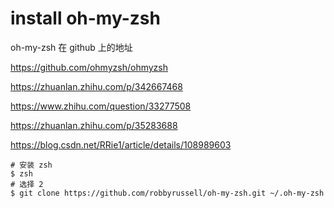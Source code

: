 # install oh-my-zsh

oh-my-zsh 在 github 上的地址

https://github.com/ohmyzsh/ohmyzsh

https://zhuanlan.zhihu.com/p/342667468

https://www.zhihu.com/question/33277508

https://zhuanlan.zhihu.com/p/35283688

https://blog.csdn.net/RRie1/article/details/108989603


```shell
# 安装 zsh
$ zsh
# 选择 2
$ git clone https://github.com/robbyrussell/oh-my-zsh.git ~/.oh-my-zsh
```

